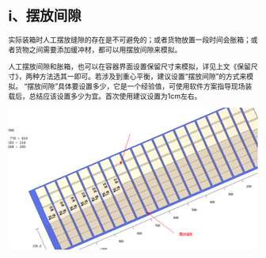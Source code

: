 # i、摆放间隙

实际装箱时人工摆放缝隙的存在是不可避免的；或者货物放置一段时间会胀箱；或者货物之间需要添加缓冲材，都可以用摆放间隙来模拟。

人工摆放间隙和胀箱，也可以在容器界面设置保留尺寸来模拟，详见上文《保留尺寸》，两种方法选其一即可。若涉及到重心平衡，建议设置“摆放间隙”的方式来模拟。 “摆放间隙”具体要设置多少，它是一个经验值，可使用软件方案指导现场装载后，总结应该设置多少为宜。首次使用建议设置为1cm左右。

![](../../.gitbook/assets/image%20%2818%29.png)


